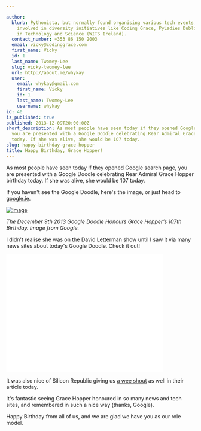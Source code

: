 ```yaml
---

author:
  blurb: Pythonista, but normally found organising various tech events, and now heavily
    involved in diversity initiatives like Coding Grace, PyLadies Dublin, and Women
    in Technology and Science (WITS Ireland).
  contact_number: +353 86 150 2003
  email: vicky@codinggrace.com
  first_name: Vicky
  id: 1
  last_name: Twomey-Lee
  slug: vicky-twomey-lee
  url: http://about.me/whykay
  user:
    email: whykay@gmail.com
    first_name: Vicky
    id: 1
    last_name: Twomey-Lee
    username: whykay
id: 40
is_published: true
published: 2013-12-09T20:00:00Z
short_description: As most people have seen today if they opened Google search page,
  you are presented with a Google Doodle celebrating Rear Admiral Grace Hopper birthday
  today. If she was alive, she would be 107 today.
slug: happy-birthday-grace-hopper
title: Happy Birthday, Grace Hopper!
---
```


<p>As most people have seen today if they opened Google search page, you are presented with a Google Doodle celebrating Rear Admiral Grace Hopper birthday today. If she was alive, she would be 107 today.</p>
<p>If you haven't see the Google Doodle, here's the image, or just head to <a href="http://google.ie">google.ie</a>.</p>
<p><a href="http://imgur.com/1yJnKKI"><img alt="image" src="http://i.imgur.com/1yJnKKI.gif" title="Hosted by imgur.com" /></a></p>
<p><em>The December 9th 2013 Google Doodle Honours Grace Hopper&rsquo;s 107th Birthday. Image from Google.</em></p>
<p>I didn't realise she was on the David Letterman show until I saw it via many news sites about today's Google Doodle. Check it out!</p>
<p><iframe frameborder="0" height="315" src="//www.youtube.com/embed/1-vcErOPofQ" width="420"></iframe></p>
<p>It was also nice of Silicon Republic giving us <a href="http://www.siliconrepublic.com/innovation/item/35099-wit2013/" title="Animated Google Doodle computes the 107th birthday of Grace Murray Hopper">a wee shout</a> as well in their article today.</p>
<p>It's fantastic seeing Grace Hopper honoured in so many news and tech sites, and remembered in such a nice way (thanks, Google).&nbsp;</p>
<p>Happy Birthday from all of us, and we are glad we have you as our role model.</p>